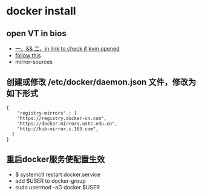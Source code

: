 # docker install

## open VT in bios

- [一、&& 二、in link to check if kvm opened](https://cloud.tencent.com/developer/article/1657533)
- [follow this](https://mirrors.tuna.tsinghua.edu.cn/help/docker-ce/)
- mirror-sources 

## 创建或修改 /etc/docker/daemon.json 文件，修改为如下形式

	{
	    "registry-mirrors" : [
	    "https://registry.docker-cn.com",
	    "https://docker.mirrors.ustc.edu.cn",
	    "http://hub-mirror.c.163.com",
	  ]
	}

## 重启docker服务使配置生效

- $ systemctl restart docker.service
- add $USER to docker-group
- sudo usermod -aG docker $USER
